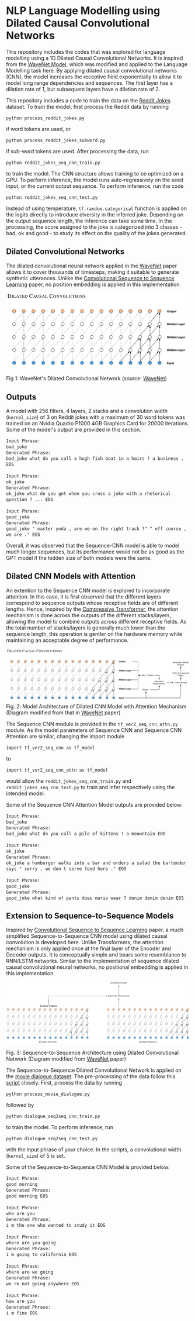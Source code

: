 # NLP Language Modelling using Dilated Causal Convolutional Networks 
This repository includes the codes that was explored for language modelling using a 1D Dilated Causal Convolutional Networks. It is inspired from the [WaveNet Model](https://deepmind.com/blog/article/wavenet-generative-model-raw-audio), which was modified and applied to the Language Modelling task here. By applying dilated causal convolutional networks (CNN), the model increases the receptive field exponentially to allow it to model long range dependencies and sequences. The first layer has a dilation rate of 1, but subsequent layers have a dilation rate of 2. 

This repository includes a code to train the data on the [Reddit Jokes](https://github.com/taivop/joke-dataset) dataset. To train the model, first process the Reddit data by running
```
python process_reddit_jokes.py
```
if word tokens are used, or
```
python process_reddit_jokes_subword.py
```
if sub-word tokens are used. After processing the data, run
```
python reddit_jokes_seq_cnn_train.py
```
to train the model. The CNN structure allows training to be optimized on a GPU. To perform inference, the model runs auto-regressively on the seed input, or the current output sequence. To perform inference, run the code
```
python reddit_jokes_seq_cnn_test.py
```
Instead of using temperature, `tf.random.categorical` function is applied on the logits directly to introduce diversity in the inferred joke. Depending on the output sequence length, the inference can take some time. In the processing, the score assigned to the joke is categorized into 3 classes - bad, ok and good - to study its effect on the quality of the jokes generated.

## Dilated Convolutional Networks
The dilated convolutional neural network applied in the [WaveNet](https://arxiv.org/pdf/1609.03499.pdf) paper allows it to cover thousands of timesteps, making it suitable to generate synthetic utterances. Unlike the [Convolutional Sequence to Sequence Learning](https://arxiv.org/pdf/1705.03122.pdf) paper, no position embedding is applied in this implementation.

![WaveNet's Dilated 1D Convolutional Network](WaveNet_Dilated_Convolution.jpg)

Fig 1: WaveNet's Dilated Convolutional Network (source: [WaveNet](https://arxiv.org/pdf/1609.03499.pdf))

## Outputs
A model with 256 filters, 4 layers, 2 stacks and a convolution width (`kernel_size`) of 3 on Reddit jokes with a maximum of 30 word tokens was trained on an Nvidia Quadro P1000 4GB Graphics Card for 20000 iterations. Some of the model's output are provided in this section.
```
Input Phrase:
bad_joke
Generated Phrase:
bad_joke what do you call a hugh fish boat in a hairs ? a business . EOS

Input Phrase:
ok_joke
Generated Phrase:
ok_joke what do you get when you cross a joke with a rhetorical question ? ... EOS

Input Phrase:
good_joke
Generated Phrase:
good_joke " master yoda , are we on the right track ?" " off course , we are ." EOS
```
Overall, it was observed that the Sequence-CNN model is able to model much longer sequences, but its performance would not be as good as the GPT model if the hidden size of both models were the same.

## Dilated CNN Models with Attention

An extention to the Sequence CNN model is explored to incorporate attention. In this case, it is first observed that the different layers correspond to sequence outputs whose receptive fields are of different lengths. Hence, inspired by the [Compressive Transformer](https://arxiv.org/abs/1911.05507), the attention mechanism is done across the outputs of the different stacks/layers, allowing the model to combine outputs across different receptive fields. As the total number of stacks/layers is generally much lower than the sequence length, this operation is gentler on the hardware memory while maintaining an acceptable degree of performance.

![Dilated CNN Models with Attention](Dilated_Convolution_Attention.JPG)
Fig. 2: Model Architecture of Dilated CNN Model with Attention Mechanism (Diagram modified from that in [WaveNet](https://arxiv.org/pdf/1609.03499.pdf) paper)

The Sequence CNN module is provided in the `tf_ver2_seq_cnn_attn.py` module. As the model parameters of Sequence CNN and Sequence CNN Attention are similar, changing the import module 
```
import tf_ver2_seq_cnn as tf_model
```
to
```
import tf_ver2_seq_cnn_attn as tf_model
```
would allow the `reddit_jokes_seq_cnn_train.py` and `reddit_jokes_seq_cnn_test.py` to train and infer respectively using the intended model.

Some of the Sequence CNN Attention Model outputs are provided below:
```
Input Phrase:
bad_joke
Generated Phrase:
bad_joke what do you call a pile of kittens ? a meowntain EOS

Input Phrase:
ok_joke
Generated Phrase:
ok_joke a hamburger walks into a bar and orders a salad the bartender says " sorry , we don t serve food here ." EOS

Input Phrase:
good_joke
Generated Phrase:
good_joke what kind of pants does mario wear ? denim denim denim EOS
```

## Extension to Sequence-to-Sequence Models
Inspired by [Convolutional Sequence to Sequence Learning](https://arxiv.org/pdf/1705.03122.pdf) paper, a much simplified Sequence-to-Sequence CNN model using dilated causal convolution is developed here. Unlike Transformers, the attention mechanism is only applied once at the final layer of the Encoder and Decoder outputs. It is conceptually simple and bears some resemblance to RNN/LSTM networks. Similar to the implementation of sequence dilated causal convolutional neural networks, no positional embedding is applied in this implementation.

![Sequence-to-Sequence Dilated Convolutional Architecture](Seq2Seq_CNN_Architecture.jpg)

Fig. 3: Sequence-to-Sequence Architecture using Dilated Convolutional Network (Diagram modified from [WaveNet](https://arxiv.org/pdf/1609.03499.pdf) paper)

The Sequence-to-Sequence Dilated Convolutional Network is applied on the [movie dialogue dataset](http://www.cs.cornell.edu/~cristian/Cornell_Movie-Dialogs_Corpus.html). The pre-processing of the data follow this [script](https://github.com/suriyadeepan/datasets/blob/master/seq2seq/cornell_movie_corpus/scripts/prepare_data.py) closely. First, process the data by running
```
python process_movie_dialogue.py
```
followed by
```
python dialogue_seq2seq_cnn_train.py
```
to train the model. To perform inference, run
```
python dialogue_seq2seq_cnn_test.py
```
with the input phrase of your choice. In the scripts, a convolutional width (`kernel_size`) of 5 is set.

Some of the Sequence-to-Sequence CNN Model is provided below:
```
Input Phrase:
good morning
Generated Phrase:
good morning EOS

Input Phrase:
who are you
Generated Phrase:
i m the one who wanted to study it EOS

Input Phrase:
where are you going
Generated Phrase:
i m going to california EOS

Input Phrase:
where are we going
Generated Phrase:
we re not going anywhere EOS

Input Phrase:
how are you
Generated Phrase:
i m fine EOS
```
